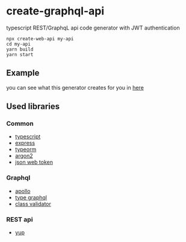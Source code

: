 # create-graphql-api

typescript REST/GraphqL api code generator with JWT authentication

```
npx create-web-api my-api
cd my-api
yarn build
yarn start
```

## Example

you can see what this generator creates for you in [here](https://github.com/peymanAzad/web-api-template)

## Used libraries

### Common

- [typescript](https://www.typescriptlang.org/)
- [express](https://expressjs.com/)
- [typeorm](https://typeorm.io/)
- [argon2](https://github.com/ranisalt/node-argon2)
- [json web token](https://github.com/auth0/node-jsonwebtoken)

### Graphql

- [apollo](https://www.apollographql.com/)
- [type graphql](https://typegraphql.com/)
- [class validator](https://github.com/typestack/class-validator)

### REST api

- [yup](https://github.com/jquense/yup)
